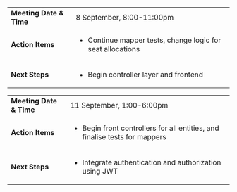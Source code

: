 |                         |                                                                            |
| ----------------------- | -------------------------------------------------------------------------- |
| **Meeting Date & Time** | 8 September, 8:00-11:00pm                                                  |
| **Action Items**        | <ul><li>Continue mapper tests, change logic for seat allocations</li></ul> |
| **Next Steps**          | <ul><li>Begin controller layer and frontend</li></ul>                      |

|                         |                                                                                            |
| ----------------------- | ------------------------------------------------------------------------------------------ |
| **Meeting Date & Time** | 11 September, 1:00-6:00pm                                                                  |
| **Action Items**        | <ul><li>Begin front controllers for all entities, and finalise tests for mappers</li></ul> |
| **Next Steps**          | <ul><li>Integrate authentication and authorization using JWT</li></ul>                     |
